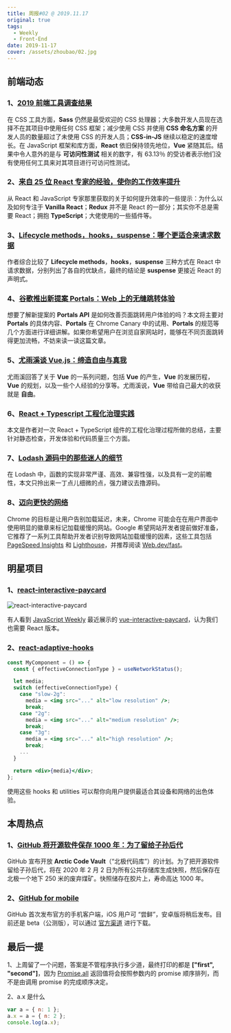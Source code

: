 ```yaml
---
title: 周报#02 @ 2019.11.17
original: true
tags:
  - Weekly
  - Front-End
date: 2019-11-17
cover: /assets/zhoubao/02.jpg
---
```


## 前端动态

### 1、[2019 前端工具调查结果](https://ashleynolan.co.uk/blog/frontend-tooling-survey-2019-results)

在 CSS 工具方面，**Sass** 仍然是最受欢迎的 CSS 处理器；大多数开发人员现在选择不在其项目中使用任何 CSS 框架；减少使用 CSS 并使用 **CSS 命名方案** 的开发人员的数量超过了未使用 CSS 的开发人员；**CSS-in-JS** 继续以稳定的速度增长。在 JavaScript 框架和库方面，**React** 依旧保持领先地位，**Vue** 紧随其后。结果中令人意外的是与 **可访问性测试** 相关的数字，有 63.13％ 的受访者表示他们没有使用任何工具来对其项目进行可访问性测试。

### 2、[来自 25 位 React 专家的经验，使你的工作效率提升](https://www.telerik.com/kendo-react-ui/react-best-practices-and-productivity-tips/?utm_medium=cpm&utm_source=reactstatus&utm_campaign=kendo-ui-react-blog-productivity-tips-pp&utm_content=sponsored-link)

从 React 和 JavaScript 专家那里获取的关于如何提升效率的一些提示：为什么以及如何专注于 **Vanilla React**；**Redux** 并不是 React 的一部分；其实你不总是需要 React；拥抱 **TypeScript**；大佬使用的一些插件等。

### 3、[Lifecycle methods，hooks，suspense：哪个更适合来请求数据](https://dmitripavlutin.com/react-fetch-lifecycle-methods-hooks-suspense/)

作者综合比较了 **Lifecycle methods**，**hooks**，**suspense** 三种方式在 React 中请求数据，分别列出了各自的优缺点，最终的结论是 **suspense** 更接近 React 的声明式。

### 4、[谷歌推出新提案 Portals：Web 上的无缝跳转体验](https://www.infoq.cn/article/DXYNLbY6EBLkybRRYaBx)

想要了解新提案的 **Portals API** 是如何改善页面跳转用户体验的吗？本文将主要对 **Portals** 的具体内容、**Portals** 在 Chrome Canary 中的试用、**Portals** 的规范等几个方面进行详细讲解。如果你希望用户在浏览自家网站时，能够在不同页面跳转得更加流畅，不妨来读一读这篇文章。

### 5、[尤雨溪谈 Vue.js：缔造自由与真我](https://zhuanlan.zhihu.com/p/58335278)

尤雨溪回答了关于 **Vue** 的一系列问题，包括 **Vue** 的产生，**Vue** 的发展历程，**Vue** 的规划，以及一些个人经验的分享等。尤雨溪说，**Vue** 带给自己最大的收获就是 **自由**。

### 6、[React + Typescript 工程化治理实践](https://github.com/ProtoTeam/blog/blob/master/201911/2.md)

本文是作者对一次 React + TypeScript 组件的工程化治理过程所做的总结，主要针对静态检查，开发体验和代码质量三个方面。

### 7、[Lodash 源码中的那些迷人的细节](https://zhuanlan.zhihu.com/p/32823459)

在 Lodash 中，函数的实现非常严谨、高效、兼容性强，以及具有一定的前瞻性，本文只拎出来一丁点儿细微的点，强力建议去撸源码。

### 8、[迈向更快的网络](https://blog.chromium.org/2019/11/moving-towards-faster-web.html)

Chrome 的目标是让用户告别加载延迟，未来，Chrome 可能会在在用户界面中使用明显的徽章来标记加载缓慢的网站。Google 希望网站开发者提前做好准备，它推荐了一系列工具帮助开发者识别导致网站加载缓慢的因素，这些工具包括 [PageSpeed Insights](https://developers.google.com/speed/pagespeed/insights/) 和 [Lighthouse](https://developers.google.com/web/tools/lighthouse/)，并推荐阅读 [Web.dev/fast](https://web.dev/fast/)。

## 明星项目

### 1、[react-interactive-paycard](https://github.com/jasminmif/react-interactive-paycard)

![react-interactive-paycard](/assets/zhoubao/02/react-interactive-paycard.jpg)

有人看到 [JavaScript Weekly](https://javascriptweekly.com/issues/461) 最近展示的 [vue-interactive-paycard](https://github.com/muhammederdem/vue-interactive-paycard)，认为我们也需要 React 版本。

### 2、[react-adaptive-hooks](https://github.com/GoogleChromeLabs/react-adaptive-hooks)

```jsx
const MyComponent = () => {
  const { effectiveConnectionType } = useNetworkStatus();

  let media;
  switch (effectiveConnectionType) {
    case "slow-2g":
      media = <img src="..." alt="low resolution" />;
      break;
    case "2g":
      media = <img src="..." alt="medium resolution" />;
      break;
    case "3g":
      media = <img src="..." alt="high resolution" />;
      break;
    ...
  }

  return <div>{media}</div>;
};
```

使用这些 hooks 和 utilities 可以帮你向用户提供最适合其设备和网络的出色体验。

## 本周热点

### 1、[GitHub 将开源软件保存 1000 年：为了留给子孙后代](https://archiveprogram.github.com/)

GitHub 宣布开放 **Arctic Code Vault**（“北极代码库”）的计划。为了把开源软件留给子孙后代，将在 2020 年 2 月 2 日为所有公共存储库生成快照，然后保存在北极一个地下 250 米的废弃煤矿。快照储存在胶片上，寿命高达 1000 年。

### 2、[GitHub for mobile](https://github.com/mobile)

GitHub 首次发布官方的手机客户端，iOS 用户可 “尝鲜”，安卓版将稍后发布。目前还是 beta（公测版），可以通过 [官方渠道](https://github.com/mobile/beta?platforms=ios) 进行下载。

## 最后一提

1、上周留了一个问题，答案是不管程序执行多少道，最终打印的都是 **["first", "second"]**，因为 [Promise.all](https://developer.mozilla.org/zh-CN/docs/Web/JavaScript/Reference/Global_Objects/Promise/all) 返回值将会按照参数内的 promise 顺序排列，而不是由调用 promise 的完成顺序决定。

2、a.x 是什么

```jsx
var a = { n: 1 };
a.x = a = { n: 2 };
console.log(a.x);
```
